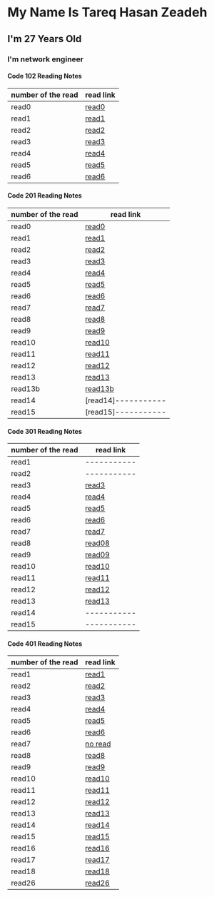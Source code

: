 # My Name Is Tareq Hasan Zeadeh
## I'm 27 Years Old
### I'm network engineer
#### Code 102 Reading Notes


| number of the read | read link |
| ----------- | ----------- |
| read0 | [read0](102/read01.md) |
| read1 | [read1](102/read02.md) |
| read2 | [read2](102/read03.md) |
| read3 | [read3](102/read04.md) |
| read4 | [read4](102/read05.md) |
| read5 | [read5](102/read06.md) |
| read6 | [read6](102/read07.md) |

#### Code 201 Reading Notes

| number of the read | read link |
| ----------- | ----------- |
| read0 | [read0](201/read00.md) |
| read1 | [read1](201/read01.md) |
| read2 | [read2](201/read02.md)  |
| read3 | [read3](201/read03.md) |
| read4 | [read4](201/read04.md)  |
| read5 | [read5](201/read05.md)  |
| read6 | [read6](201/read06.md)|
| read7 | [read7](201/read07.md)|
| read8 | [read8](201/read08.md) |
| read9 | [read9](201/read09.md)  |
| read10 | [read10](201/read10.md) |
| read11 | [read11](201/read11.md) |
| read12 | [read12](201/read12.md) |
| read13 | [read13](201/read13.md)|
| read13b | [read13b](201/read13b.md)|
| read14 | [read14]-----------  |
| read15 | [read15]-----------  |

#### Code 301 Reading Notes


| number of the read | read link |
| ----------- | ----------- |
| read1 | ----------- |
| read2 | -----------  |
| read3 |[read3](301/read03.md)|
| read4 |[read4](301/read04.md)|
| read5 |[read5](301/read05.md)|
| read6 |[read6](301/read06.md)|
| read7 |[read7](301/read07.md)|
| read8 |[read08](301/read08.md)|
| read9 |[read09](301/read09.md)|
| read10 |[read10](301/read10.md)|
| read11 |[read11](301/read11.md)|
| read12 |[read12](301/read12.md)|
| read13 |[read13](301/read13.md)|
| read14 | -----------  |
| read15 | -----------  |


#### Code 401 Reading Notes


| number of the read | read link |
| ----------- | ----------- |
| read1 | [read1](401/read01.md) |
| read2 | [read2](401/read02.md)|
| read3 | [read3](401/read03.md)|
| read4 | [read4](401/read04.md)|
| read5 | [read5](401/read05.md)|
| read6 | [read6](401/read06.md)|
| read7 |[no read]()|
| read8 |[read8](401/read08.md)|
| read9 |[read9](401/read09.md)|
| read10 |[read10](401/read10.md)|
| read11 |[read11](401/read11.md)|
| read12 |[read12](401/read12.md)|
| read13 |[read13](401/read13.md)|
| read14 |[read14](401/read14.md)|
| read15 |[read15](401/read15.md)|
| read16 |[read16](401/read16.md)|
| read17 |[read17](401/read17.md)|
| read18 |[read18](401/read18.md)|
| read26 |[read26](401/read26.md)|